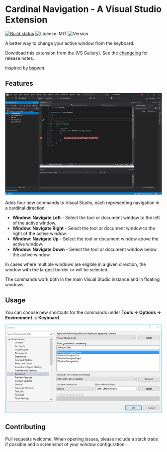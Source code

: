 # Cardinal Navigation - A Visual Studio Extension 

[![Build status](https://ci.appveyor.com/api/projects/status/auuht1u7eyasg65u?svg=true)](https://ci.appveyor.com/project/bryce-s/directionalwindownavigation)
<img alt="License: MIT" src="https://img.shields.io/badge/License-MIT-success.svg" />
  <img alt="Version" src="https://img.shields.io/badge/version-1.0-success.svg?cacheSeconds=2592000" />


A better way to change your active window from the keyboard.

Download this extension from the (VS Gallery). See the [changelog](CHANGELOG.md) for release notes.

Inspired by [bspwm](https://github.com/baskerville/bspwm).

## Features

![](Media/demonstration.gif "demonstration")

Adds four new commands to Visual Studio, each representing navigation in a cardinal direction:

- **Window: Navigate Left** - Select the tool or document window to the left of the active window.
- **Window: Navigate Right** - Select the tool or document window to the right of the active window.
- **Window: Navigate Up** - Select the tool or document window above the active window.
- **Window: Navigate Down** - Select the tool or document window below the active window.

In cases where multiple windows are eligible in a given direction, the window with the largest border or will be selected.

The commands work both in the main Visual Studio instance and in floating windows.

## Usage

You can choose new shortcuts for the commands under **Tools -> Options -> Environment -> Keyboard**.

![](Media/options.jpg "options")


## Contributing

Pull requests welcome. When opening issues, please include a stack trace if possible and a screenshot of your window configuration.
